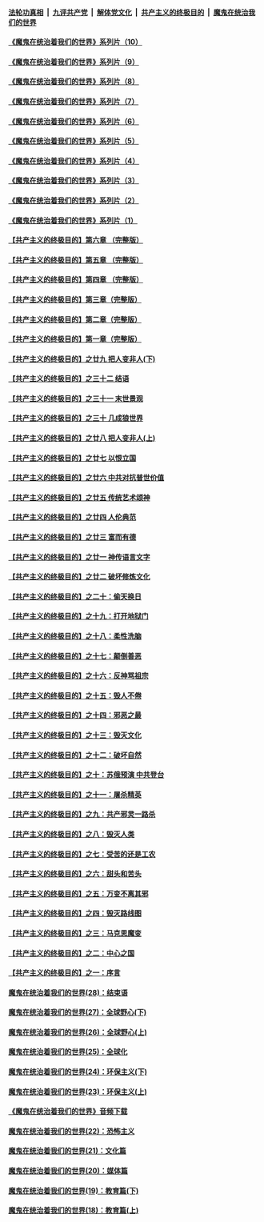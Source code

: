 

####  [法轮功真相](../../../../basic/blob/master/README.md?t=08311702) &nbsp;|&nbsp; [九评共产党](../../../../9ping.md/blob/master/README.md?t=08311702) &nbsp;|&nbsp; [解体党文化](../../../../jtdwh.md/blob/master/README.md?t=08311702)  &nbsp;|&nbsp; [共产主义的终极目的](../../../../gczydzjmd.md/blob/master/README.md?t=08311702) &nbsp;|&nbsp; [魔鬼在统治我们的世界](../../../../mgztzwmdsj.md/blob/master/README.md?t=08311702) 

#### [《魔鬼在统治着我们的世界》系列片（10）](../pages/nsc422/n12292670.md?t=08311702) 

#### [《魔鬼在统治着我们的世界》系列片（9）](../pages/nsc422/n12290859.md?t=08311702) 

#### [《魔鬼在统治着我们的世界》系列片（8）](../pages/nsc422/n12287445.md?t=08311702) 

#### [《魔鬼在统治着我们的世界》系列片（7）](../pages/nsc422/n12283425.md?t=08311702) 

#### [《魔鬼在统治着我们的世界》系列片（6）](../pages/nsc422/n12282314.md?t=08311702) 

#### [《魔鬼在统治着我们的世界》系列片（5）](../pages/nsc422/n12281419.md?t=08311702) 

#### [《魔鬼在统治着我们的世界》系列片（4）](../pages/nsc422/n12274024.md?t=08311702) 

#### [《魔鬼在统治着我们的世界》系列片（3）](../pages/nsc422/n12271322.md?t=08311702) 

#### [《魔鬼在统治着我们的世界》系列片（2）](../pages/nsc422/n12269049.md?t=08311702) 

#### [《魔鬼在统治着我们的世界》系列片（1）](../pages/nsc422/n12267575.md?t=08311702) 

#### [【共产主义的终极目的】第六章 （完整版）](../pages/nsc422/n11428913.md?t=08311702) 

#### [【共产主义的终极目的】第五章 （完整版）](../pages/nsc422/n11428912.md?t=08311702) 

#### [【共产主义的终极目的】第四章 （完整版）](../pages/nsc422/n11428907.md?t=08311702) 

#### [【共产主义的终极目的】第三章（完整版）](../pages/nsc422/n11428848.md?t=08311702) 

#### [【共产主义的终极目的】第二章（完整版）](../pages/nsc422/n11428831.md?t=08311702) 

#### [【共产主义的终极目的】第一章（完整版）](../pages/nsc422/n11417651.md?t=08311702) 

#### [【共产主义的终极目的】之廿九 把人变非人(下)](../pages/nsc422/n11344140.md?t=08311702) 

#### [【共产主义的终极目的】之三十二 结语](../pages/nsc422/n11360535.md?t=08311702) 

#### [【共产主义的终极目的】之三十一 末世景观](../pages/nsc422/n11351129.md?t=08311702) 

#### [【共产主义的终极目的】之三十 几成狼世界](../pages/nsc422/n11348280.md?t=08311702) 

#### [【共产主义的终极目的】之廿八 把人变非人(上)](../pages/nsc422/n11340492.md?t=08311702) 

#### [【共产主义的终极目的】之廿七 以恨立国](../pages/nsc422/n11336944.md?t=08311702) 

#### [【共产主义的终极目的】之廿六 中共对抗普世价值](../pages/nsc422/n11324785.md?t=08311702) 

#### [【共产主义的终极目的】之廿五 传统艺术颂神](../pages/nsc422/n11296396.md?t=08311702) 

#### [【共产主义的终极目的】之廿四 人伦典范](../pages/nsc422/n11296397.md?t=08311702) 

#### [【共产主义的终极目的】之廿三 富而有德](../pages/nsc422/n11283598.md?t=08311702) 

#### [【共产主义的终极目的】之廿一 神传语言文字](../pages/nsc422/n11263265.md?t=08311702) 

#### [【共产主义的终极目的】之廿二 破坏修炼文化](../pages/nsc422/n11245728.md?t=08311702) 

#### [【共产主义的终极目的】之二十：偷天换日](../pages/nsc422/n11238846.md?t=08311702) 

#### [【共产主义的终极目的】之十九：打开地狱门](../pages/nsc422/n11206376.md?t=08311702) 

#### [【共产主义的终极目的】之十八：柔性洗脑](../pages/nsc422/n11199994.md?t=08311702) 

#### [【共产主义的终极目的】之十七：颠倒善恶](../pages/nsc422/n11179782.md?t=08311702) 

#### [【共产主义的终极目的】之十六：反神骂祖宗](../pages/nsc422/n11166798.md?t=08311702) 

#### [【共产主义的终极目的】之十五：毁人不倦](../pages/nsc422/n11166792.md?t=08311702) 

#### [【共产主义的终极目的】之十四：邪恶之最](../pages/nsc422/n11150249.md?t=08311702) 

#### [【共产主义的终极目的】之十三：毁灭文化](../pages/nsc422/n11135227.md?t=08311702) 

#### [【共产主义的终极目的】之十二：破坏自然](../pages/nsc422/n11135214.md?t=08311702) 

#### [【共产主义的终极目的】之十：苏俄预演 中共登台](../pages/nsc422/n11118424.md?t=08311702) 

#### [【共产主义的终极目的】之十一：屠杀精英](../pages/nsc422/n11118442.md?t=08311702) 

#### [【共产主义的终极目的】之九：共产邪灵一路杀](../pages/nsc422/n11114139.md?t=08311702) 

#### [【共产主义的终极目的】之八：毁灭人类](../pages/nsc422/n11108503.md?t=08311702) 

#### [【共产主义的终极目的】之七：受苦的还是工农](../pages/nsc422/n11101809.md?t=08311702) 

#### [【共产主义的终极目的】之六：甜头和苦头](../pages/nsc422/n11096971.md?t=08311702) 

#### [【共产主义的终极目的】之五：万变不离其邪](../pages/nsc422/n11091285.md?t=08311702) 

#### [【共产主义的终极目的】之四：毁灭路线图](../pages/nsc422/n11086284.md?t=08311702) 

#### [【共产主义的终极目的】之三：马克思魔变](../pages/nsc422/n11061941.md?t=08311702) 

#### [【共产主义的终极目的】之二：中心之国](../pages/nsc422/n11047728.md?t=08311702) 

#### [【共产主义的终极目的】之一：序言](../pages/nsc422/n11086077.md?t=08311702) 

#### [魔鬼在统治着我们的世界(28)：结束语](../pages/nsc422/n10936246.md?t=08311702) 

#### [魔鬼在统治着我们的世界(27)：全球野心(下)](../pages/nsc422/n10928319.md?t=08311702) 

#### [魔鬼在统治着我们的世界(26)：全球野心(上)](../pages/nsc422/n10900318.md?t=08311702) 

#### [魔鬼在统治着我们的世界(25)：全球化](../pages/nsc422/n10788205.md?t=08311702) 

#### [魔鬼在统治着我们的世界(24)：环保主义(下)](../pages/nsc422/n10695307.md?t=08311702) 

#### [魔鬼在统治着我们的世界(23)：环保主义(上)](../pages/nsc422/n10688613.md?t=08311702) 

#### [《魔鬼在统治着我们的世界》音频下载](../pages/nsc422/n10635553.md?t=08311702) 

#### [魔鬼在统治着我们的世界(22)：恐怖主义](../pages/nsc422/n10614727.md?t=08311702) 

#### [魔鬼在统治着我们的世界(21)：文化篇](../pages/nsc422/n10597706.md?t=08311702) 

#### [魔鬼在统治着我们的世界(20)：媒体篇](../pages/nsc422/n10586579.md?t=08311702) 

#### [魔鬼在统治着我们的世界(19)：教育篇(下)](../pages/nsc422/n10564808.md?t=08311702) 

#### [魔鬼在统治着我们的世界(18)：教育篇(上)](../pages/nsc422/n10526970.md?t=08311702) 

